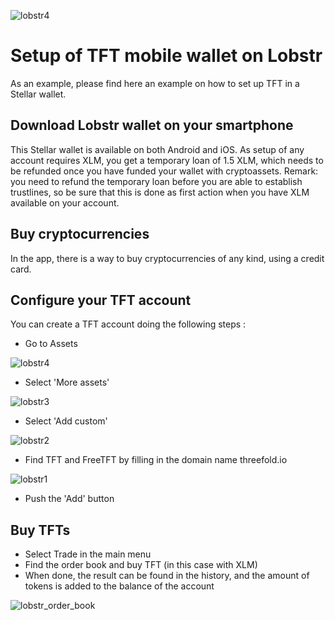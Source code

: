 ![lobstr4](./img/lobstr_wallet_logo.png)

# Setup of TFT mobile wallet on Lobstr

As an example, please find here an example on how to set up TFT in a Stellar wallet. 

## Download Lobstr wallet on your smartphone

This Stellar wallet is available on both Android and iOS. 
As setup of any account requires XLM, you get a temporary loan of 1.5 XLM, which needs to be refunded once you have funded your wallet with cryptoassets. 
Remark: you need to refund the temporary loan before you are able to establish trustlines, so be sure that this is done as first action when you have XLM available on your account. 

## Buy cryptocurrencies 

In the app, there is a way to buy cryptocurrencies of any kind, using a credit card. 

## Configure your TFT account

You can create a TFT account doing the following steps : 

- Go to Assets

![lobstr4](./img/lobstr4.jpeg)

- Select 'More assets'

![lobstr3](./img/lobstr3.jpeg)

- Select 'Add custom'

![lobstr2](./img/lobstr2.jpeg)

- Find TFT and FreeTFT by filling in the domain name threefold.io

![lobstr1](./img/lobstr_assets_selection.jpg)

- Push the 'Add' button

## Buy TFTs

- Select Trade in the main menu
- Find the order book and buy TFT (in this case with XLM)
- When done, the result can be found in the history, and the amount of tokens is added to the balance of the account

![lobstr_order_book](./img/lobstr_orderbook.jpg)


